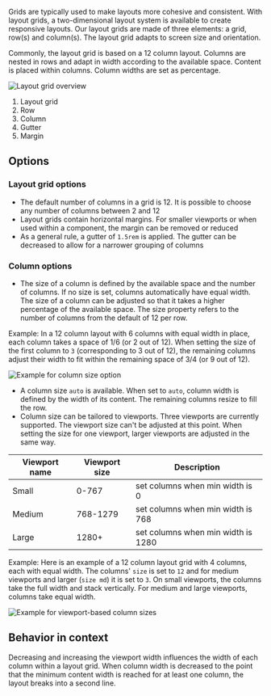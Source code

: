 Grids are typically used to make layouts more cohesive and consistent. With layout grids, a two-dimensional layout system is available to create responsive layouts. Our layout grids are made of three elements: a grid, row(s) and column(s). The layout grid adapts to screen size and orientation.

Commonly, the layout grid is based on a 12 column layout. Columns are nested in rows and adapt in width according to the available space. Content is placed within columns. Column widths are set as percentage.

![Layout grid overview](https://www.figma.com/file/wEptRgAezDU1z80Cn3eZ0o/iX-Pattern-Illustrations?type=design&node-id=800%3A2637&mode=design&t=R26qUrZCUTY2iIxG-1)
1. Layout grid
2. Row
3. Column
4. Gutter
5. Margin

## Options
### Layout grid options
- The default number of columns in a grid is 12. It is possible to choose any number of columns between 2 and 12
- Layout grids contain horizontal margins. For smaller viewports or when used within a component, the margin can be removed or reduced
- As a general rule, a gutter of ``1.5rem`` is applied. The gutter can be decreased to allow for a narrower grouping of columns

### Column options
- The size of a column is defined by the available space and the number of columns. If no size is set, columns automatically have equal width. The size of a column can be adjusted so that it takes a higher percentage of the available space. The size property refers to the number of columns from the default of 12 per row.

Example: In a 12 column layout with 6 columns with equal width in place, each column takes a space of 1/6 (or 2 out of 12). When setting the size of the first column to ``3`` (corresponding to 3 out of 12), the remaining columns adjust their width to fit within the remaining space of 3/4 (or 9 out of 12). 

![Example for column size option](https://www.figma.com/file/wEptRgAezDU1z80Cn3eZ0o/iX-Pattern-Illustrations?type=design&node-id=796%3A3&mode=design&t=R26qUrZCUTY2iIxG-1)

- A column size ``auto`` is available. When set to ``auto``, column width is defined by the width of its content. The remaining columns resize to fill the row.
- Column size can be tailored to viewports. Three viewports are currently supported. The viewport size can't be adjusted at this point. When setting the size for one viewport, larger viewports are adjusted in the same way.

| Viewport name              | Viewport size                     | Description                                 |
| -------------------------- | --------------------------------- |-------------------------------------------- |
| Small                      | 0-767                             | set columns when min width is 0             |
| Medium                     | 768-1279                          | set columns when min width is 768           |
| Large                      | 1280+                             | set columns when min width is 1280          |

Example: Here is an example of a 12 column layout grid with 4 columns, each with equal width. The columns' ``size`` is set to ``12`` and for medium viewports and larger (``size md``) it is set to ``3``. On small viewports, the columns take the full width and stack vertically. For medium and large viewports, columns take equal width.

![Example for viewport-based column sizes](https://www.figma.com/file/wEptRgAezDU1z80Cn3eZ0o/iX-Pattern-Illustrations?type=design&node-id=800%3A23920&mode=design&t=R26qUrZCUTY2iIxG-1)


## Behavior in context

Decreasing and increasing the viewport width influences the width of each column within a layout grid. When column width is decreased to the point that the minimum content width is reached for at least one column, the layout breaks into a second line. 

